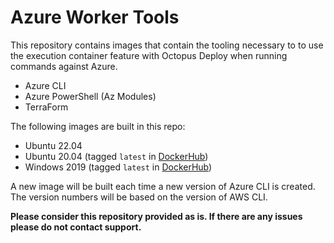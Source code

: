 # Azure Worker Tools

This repository contains images that contain the tooling necessary to to use the execution container feature with Octopus Deploy when running commands against Azure.

- Azure CLI
- Azure PowerShell (Az Modules)
- TerraForm

The following images are built in this repo:

- Ubuntu 22.04
- Ubuntu 20.04 (tagged `latest` in [DockerHub](https://hub.docker.com/r/octopuslabs/azure-workertools/tags?page=1&name=latest))
- Windows 2019 (tagged `latest` in [DockerHub](https://hub.docker.com/r/octopuslabs/azure-workertools/tags?page=1&name=latest))

A new image will be built each time a new version of Azure CLI is created.  The version numbers will be based on the version of AWS CLI.

**Please consider this repository provided as is.  If there are any issues please do not contact support.**